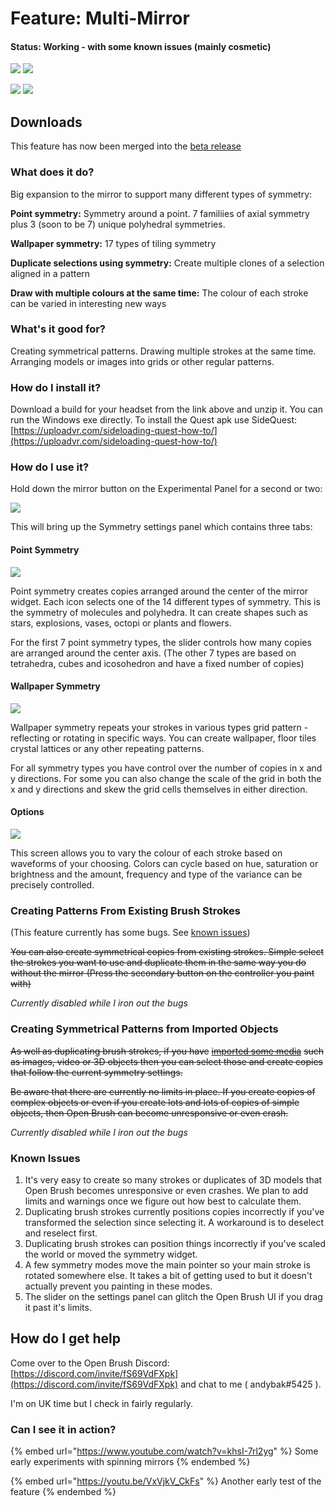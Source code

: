 # Feature: Multi-Mirror

#### Status: Working - with some known issues (mainly cosmetic)

![](<../.gitbook/assets/image (14).png>) ![](<../.gitbook/assets/image (2) (3).png>)

![](<../.gitbook/assets/image (2) (4).png>) ![](<../.gitbook/assets/image (7) (4).png>)

## Downloads

This feature has now been merged into the [beta release](open-brush-beta-docs.md)

### What does it do?

Big expansion to the mirror to support many different types of symmetry:

**Point symmetry:** Symmetry around a point. 7 familiies of axial symmetry plus 3 (soon to be 7) unique polyhedral symmetries.

**Wallpaper symmetry:** 17 types of tiling symmetry

**Duplicate selections using symmetry:** Create multiple clones of a selection aligned in a pattern

**Draw with multiple colours at the same time:** The colour of each stroke can be varied in interesting new ways

### What's it good for?

Creating symmetrical patterns. Drawing multiple strokes at the same time. Arranging models or images into grids or other regular patterns.

### How do I install it?

Download a build for your headset from the link above and unzip it. You can run the Windows exe directly. To install the Quest apk use SideQuest: [https://uploadvr.com/sideloading-quest-how-to/](https://uploadvr.com/sideloading-quest-how-to/)

### How do I use it?

Hold down the mirror button on the Experimental Panel for a second or two:

![](<../.gitbook/assets/image (9) (1).png>)

This will bring up the Symmetry settings panel which contains three tabs:

#### Point Symmetry

![](<../.gitbook/assets/image (2) (2).png>)

Point symmetry creates copies arranged around the center of the mirror widget. Each icon selects one of the 14 different types of symmetry. This is the symmetry of molecules and polyhedra. It can create shapes such as stars, explosions, vases, octopi or plants and flowers.

For the first 7 point symmetry types, the slider controls how many copies are arranged around the center axis. (The other 7 types are based on tetrahedra, cubes and icosohedron and have a fixed number of copies)

#### Wallpaper Symmetry

![](<../.gitbook/assets/image (1) (1) (2) (1).png>)

Wallpaper symmetry repeats your strokes in various types grid pattern - reflecting or rotating in specific ways. You can create wallpaper, floor tiles crystal lattices or any other repeating patterns.

For all symmetry types you have control over the number of copies in x and y directions. For some you can also change the scale of the grid in both the x and y directions and skew the grid cells themselves in either direction.

#### Options

![](<../.gitbook/assets/image (7) (3).png>)

This screen allows you to vary the colour of each stroke based on waveforms of your choosing. Colors can cycle based on hue, saturation or brightness and the amount, frequency and type of the variance can be precisely controlled.

### Creating Patterns From Existing Brush Strokes

(This feature currently has some bugs. See [known issues](multi-mirror.md#known-issues))

~~You can also create symmetrical copies from existing strokes. Simple select the strokes you want to use and duplicate them in the same way you do without the mirror (Press the secondary button on the controller you paint with)~~

_Currently disabled while I iron out the bugs_

### Creating Symmetrical Patterns from Imported Objects

~~As well as duplicating brush strokes, if you have~~ [~~imported some media~~](../user-guide/using-reference-images-on-oculus-quest.md) ~~such as images, video or 3D objects then you can select those and create copies that follow the current symmetry settings.~~

~~Be aware that there are currently no limits in place. If you create copies of complex objects or even if you create lots and lots of copies of simple objects, then Open Brush can become unresponsive or even crash.~~

_Currently disabled while I iron out the bugs_

### Known Issues

1. It's very easy to create so many strokes or duplicates of 3D models that Open Brush becomes unresponsive or even crashes. We plan to add limits and warnings once we figure out how best to calculate them.
2. Duplicating brush strokes currently positions copies incorrectly if you've transformed the selection since selecting it. A workaround is to deselect and reselect first.
3. Duplicating brush strokes can position things incorrectly if you've scaled the world or moved the symmetry widget.
4. A few symmetry modes move the main pointer so your main stroke is rotated somewhere else. It takes a bit of getting used to but it doesn't actually prevent you painting in these modes.
5. The slider on the settings panel can glitch the Open Brush UI if you drag it past it's limits.

## How do I get help

Come over to the Open Brush Discord: [https://discord.com/invite/fS69VdFXpk](https://discord.com/invite/fS69VdFXpk) and chat to me ( andybak#5425 ).

I'm on UK time but I check in fairly regularly.

### Can I see it in action?

{% embed url="https://www.youtube.com/watch?v=khsI-7rl2yg" %}
Some early experiments with spinning mirrors
{% endembed %}

{% embed url="https://youtu.be/VxVjkV_CkFs" %}
Another early test of the feature
{% endembed %}

<div>

<figure><img src="../.gitbook/assets/Untitled_1_00.png" alt=""><figcaption></figcaption></figure>

 

<figure><img src="../.gitbook/assets/Untitled_2_00.png" alt=""><figcaption></figcaption></figure>

 

<figure><img src="../.gitbook/assets/Untitled_6_00.png" alt=""><figcaption></figcaption></figure>

 

<figure><img src="../.gitbook/assets/Untitled_5_00.png" alt=""><figcaption></figcaption></figure>

 

<figure><img src="../.gitbook/assets/Untitled_9_00.png" alt=""><figcaption></figcaption></figure>

 

<figure><img src="../.gitbook/assets/Untitled_117_00.png" alt=""><figcaption></figcaption></figure>

 

<figure><img src="../.gitbook/assets/Untitled_118_01.png" alt=""><figcaption></figcaption></figure>

 

<figure><img src="../.gitbook/assets/Untitled_127_00.png" alt=""><figcaption></figcaption></figure>

</div>
